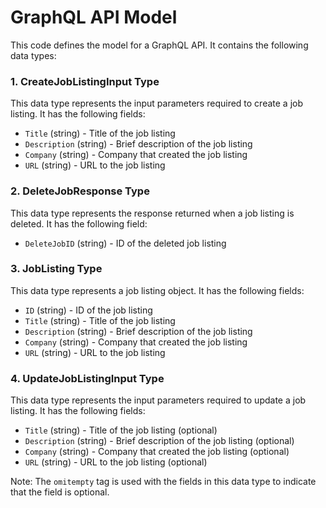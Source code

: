 # GraphQL API Model

This code defines the model for a GraphQL API. It contains the following data types:

### 1. CreateJobListingInput Type
This data type represents the input parameters required to create a job listing. It has the following fields:
- `Title` (string) - Title of the job listing
- `Description` (string) - Brief description of the job listing
- `Company` (string) - Company that created the job listing
- `URL` (string) - URL to the job listing

### 2. DeleteJobResponse Type
This data type represents the response returned when a job listing is deleted. It has the following field:
- `DeleteJobID` (string) - ID of the deleted job listing

### 3. JobListing Type
This data type represents a job listing object. It has the following fields:
- `ID` (string) - ID of the job listing
- `Title` (string) - Title of the job listing
- `Description` (string) - Brief description of the job listing
- `Company` (string) - Company that created the job listing
- `URL` (string) - URL to the job listing

### 4. UpdateJobListingInput Type
This data type represents the input parameters required to update a job listing. It has the following fields:
- `Title` (string) - Title of the job listing (optional)
- `Description` (string) - Brief description of the job listing (optional)
- `Company` (string) - Company that created the job listing (optional)
- `URL` (string) - URL to the job listing (optional)

Note: The `omitempty` tag is used with the fields in this data type to indicate that the field is optional.